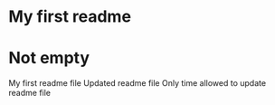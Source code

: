 
My first readme
=======
Not empty
======
My first readme  file
Updated readme file
Only time allowed to update readme file


